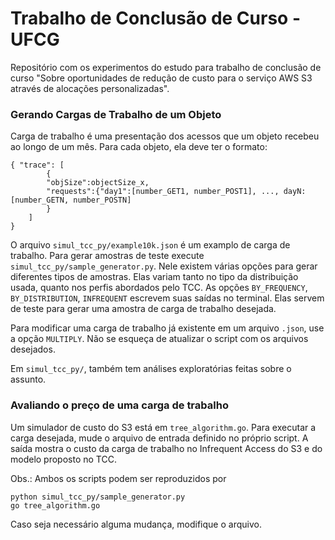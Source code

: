 # Trabalho de Conclusão de Curso - UFCG

Repositório com os experimentos do estudo para trabalho de conclusão de curso "Sobre oportunidades de redução de custo para o serviço AWS S3 através de alocações personalizadas". 

### Gerando Cargas de Trabalho de um Objeto
Carga de trabalho é uma presentação dos acessos que um objeto recebeu ao longo de um mês. Para cada objeto, ela deve ter o formato:
```
{ "trace": [
        {
        "objSize":objectSize_x,
        "requests":{"day1":[number_GET1, number_POST1], ..., dayN:[number_GETN, number_POSTN]
        }
    ]
}
```
O arquivo `simul_tcc_py/example10k.json` é um examplo de carga de trabalho.
Para gerar amostras de teste execute `simul_tcc_py/sample_generator.py`. Nele existem várias opções para gerar diferentes tipos de amostras. Elas variam tanto no tipo da distribuição usada, quanto nos perfis abordados pelo TCC.
As opções `BY_FREQUENCY`, `BY_DISTRIBUTION`, `INFREQUENT` escrevem suas saídas no terminal. Elas servem de teste para gerar uma amostra de carga de trabalho desejada. 

Para modificar uma carga de trabalho já existente em um arquivo `.json`, use a opção `MULTIPLY`. Não se esqueça de atualizar o script com os arquivos desejados.

Em `simul_tcc_py/`, também tem análises exploratórias feitas sobre o assunto. 

### Avaliando o preço de uma carga de trabalho

Um simulador de custo do S3 está em `tree_algorithm.go`. Para executar a carga desejada, mude o arquivo de entrada definido no próprio script.
A saída mostra o custo da carga de trabalho no Infrequent Access do S3 e do modelo proposto no TCC.


Obs.: Ambos os scripts podem ser reproduzidos por
```
python simul_tcc_py/sample_generator.py
go tree_algorithm.go
```
Caso seja necessário alguma mudança, modifique o arquivo. 
